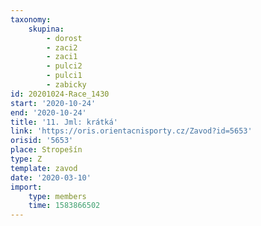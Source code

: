 ```yaml
---
taxonomy:
    skupina:
        - dorost
        - zaci2
        - zaci1
        - pulci2
        - pulci1
        - zabicky
id: 20201024-Race_1430
start: '2020-10-24'
end: '2020-10-24'
title: '11. Jml: krátká'
link: 'https://oris.orientacnisporty.cz/Zavod?id=5653'
orisid: '5653'
place: Stropešín
type: Z
template: zavod
date: '2020-03-10'
import:
    type: members
    time: 1583866502
---
```

